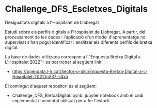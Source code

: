 # Challenge_DFS_Escletxes_Digitals
Desigualtats digitals a l'Hospitalet de Llobregat

Estudi sobre els perfils digitals a l'Hospitalet de Llobregat. A partir, del processament de les dades i l'aplicació d'un model d'aprenentatge no supervisat s'han pogut identificar i analitzar els diferents perfils de bretxa digital.

La base de dades utilitzada correspon a l'"Enquesta Bretxa Digital a L'Hospitalet 2022" i es pot trobar al següent link:
- https://opendata.l-h.cat/Sector-p-blic/Enquesta-Bretxa-Digital-a-L-Hospitalet-2022/p237-s3x5

El contingut d'aquest repositori és el següent:
- Challenge_DFS_BretxaDigital.ipynb: jupyter notebook amb el codi implementat i comentat utilitzat per a fer l'estudi.
